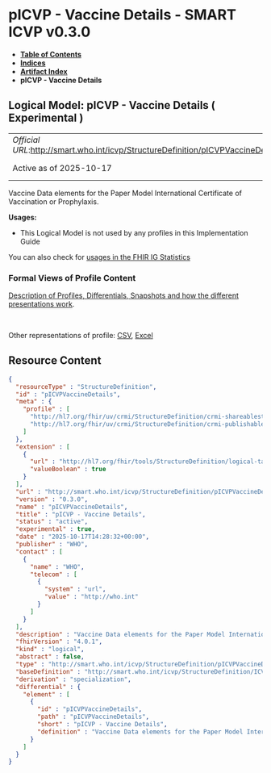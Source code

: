 # pICVP - Vaccine Details - SMART ICVP v0.3.0

* [**Table of Contents**](toc.md)
* [**Indices**](indices.md)
* [**Artifact Index**](artifacts.md)
* **pICVP - Vaccine Details**

## Logical Model: pICVP - Vaccine Details ( Experimental ) 

| | |
| :--- | :--- |
| *Official URL*:http://smart.who.int/icvp/StructureDefinition/pICVPVaccineDetails | *Version*:0.3.0 |
| Active as of 2025-10-17 | *Computable Name*:pICVPVaccineDetails |

 
Vaccine Data elements for the Paper Model International Certificate of Vaccination or Prophylaxis. 

**Usages:**

* This Logical Model is not used by any profiles in this Implementation Guide

You can also check for [usages in the FHIR IG Statistics](https://packages2.fhir.org/xig/smart.who.int.icvp|current/StructureDefinition/pICVPVaccineDetails)

### Formal Views of Profile Content

 [Description of Profiles, Differentials, Snapshots and how the different presentations work](http://build.fhir.org/ig/FHIR/ig-guidance/readingIgs.html#structure-definitions). 

 

Other representations of profile: [CSV](StructureDefinition-pICVPVaccineDetails.csv), [Excel](StructureDefinition-pICVPVaccineDetails.xlsx) 



## Resource Content

```json
{
  "resourceType" : "StructureDefinition",
  "id" : "pICVPVaccineDetails",
  "meta" : {
    "profile" : [
      "http://hl7.org/fhir/uv/crmi/StructureDefinition/crmi-shareablestructuredefinition",
      "http://hl7.org/fhir/uv/crmi/StructureDefinition/crmi-publishablestructuredefinition"
    ]
  },
  "extension" : [
    {
      "url" : "http://hl7.org/fhir/tools/StructureDefinition/logical-target",
      "valueBoolean" : true
    }
  ],
  "url" : "http://smart.who.int/icvp/StructureDefinition/pICVPVaccineDetails",
  "version" : "0.3.0",
  "name" : "pICVPVaccineDetails",
  "title" : "pICVP - Vaccine Details",
  "status" : "active",
  "experimental" : true,
  "date" : "2025-10-17T14:28:32+00:00",
  "publisher" : "WHO",
  "contact" : [
    {
      "name" : "WHO",
      "telecom" : [
        {
          "system" : "url",
          "value" : "http://who.int"
        }
      ]
    }
  ],
  "description" : "Vaccine Data elements for the Paper Model International Certificate of Vaccination or Prophylaxis.",
  "fhirVersion" : "4.0.1",
  "kind" : "logical",
  "abstract" : false,
  "type" : "http://smart.who.int/icvp/StructureDefinition/pICVPVaccineDetails",
  "baseDefinition" : "http://smart.who.int/icvp/StructureDefinition/ICVPVaccineDetails",
  "derivation" : "specialization",
  "differential" : {
    "element" : [
      {
        "id" : "pICVPVaccineDetails",
        "path" : "pICVPVaccineDetails",
        "short" : "pICVP - Vaccine Details",
        "definition" : "Vaccine Data elements for the Paper Model International Certificate of Vaccination or Prophylaxis."
      }
    ]
  }
}

```
